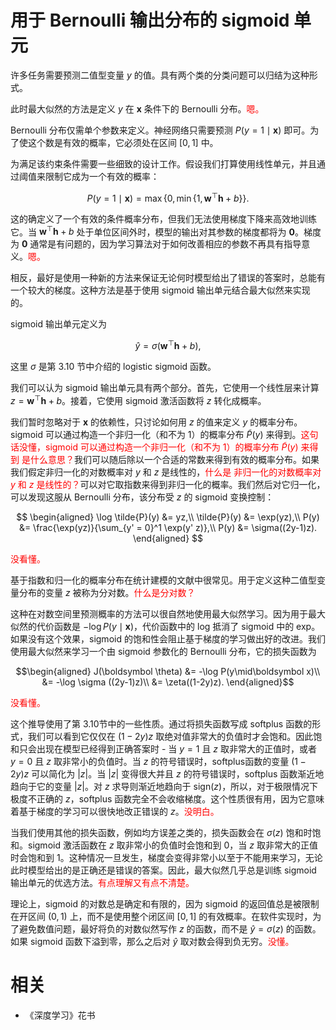 
# 用于 Bernoulli 输出分布的 sigmoid 单元

许多任务需要预测二值型变量 $y$ 的值。具有两个类的分类问题可以归结为这种形式。

此时最大似然的方法是定义 $y$ 在 $\boldsymbol x$ 条件下的 Bernoulli 分布。<span style="color:red;">嗯。</span>

Bernoulli 分布仅需单个参数来定义。神经网络只需要预测 $P(y =1\mid\boldsymbol x)$ 即可。为了使这个数是有效的概率，它必须处在区间 $[0, 1]$ 中。

为满足该约束条件需要一些细致的设计工作。假设我们打算使用线性单元，并且通过阈值来限制它成为一个有效的概率：

$$
P(y=1 \mid \boldsymbol x) = \max \left \{ 0, \min \{1, \boldsymbol w^\top \boldsymbol h+b \} \right \}.
$$

这的确定义了一个有效的条件概率分布，但我们无法使用梯度下降来高效地训练它。当 $\boldsymbol w^\top \boldsymbol h+b$ 处于单位区间外时，模型的输出对其参数的梯度都将为 $\bm{0}$。梯度为 $\bm{0}$ 通常是有问题的，因为学习算法对于如何改善相应的参数不再具有指导意义。<span style="color:red;">嗯。</span>


相反，最好是使用一种新的方法来保证无论何时模型给出了错误的答案时，总能有一个较大的梯度。这种方法是基于使用 sigmoid  输出单元结合最大似然来实现的。

sigmoid 输出单元定义为

$$
\hat{y} = \sigma \left (\boldsymbol w^\top \boldsymbol h + b \right ),
$$

这里 $\sigma$ 是第 3.10 节中介绍的 logistic sigmoid 函数。

我们可以认为 sigmoid  输出单元具有两个部分。首先，它使用一个线性层来计算 $z=\boldsymbol w^\top \boldsymbol h+b$。接着，它使用 sigmoid  激活函数将 $z$ 转化成概率。

我们暂时忽略对于 $\boldsymbol x$ 的依赖性，只讨论如何用 $z$ 的值来定义 $y$ 的概率分布。sigmoid 可以通过构造一个非归一化（和不为 1）的概率分布 $\tilde{P}(y)$ 来得到。<span style="color:red;">这句话没懂，sigmoid 可以通过构造一个非归一化（和不为 1）的概率分布 $\tilde{P}(y)$ 来得到 是什么意思？</span>我们可以随后除以一个合适的常数来得到有效的概率分布。如果我们假定非归一化的对数概率对 $y$ 和 $z$ 是线性的，<span style="color:red;">什么是 非归一化的对数概率对 $y$ 和 $z$ 是线性的？</span>可以对它取指数来得到非归一化的概率。我们然后对它归一化，可以发现这服从 Bernoulli 分布，该分布受 $z$ 的 sigmoid 变换控制：


$$
\begin{aligned}
\log \tilde{P}(y) &= yz,\\
\tilde{P}(y) &= \exp(yz),\\
P(y) &= \frac{\exp(yz)}{\sum_{y' = 0}^1 \exp(y' z)},\\
P(y) &= \sigma((2y-1)z).
\end{aligned}
$$

<span style="color:red;">没看懂。</span>

基于指数和归一化的概率分布在统计建模的文献中很常见。用于定义这种二值型变量分布的变量 $z$ 被称为分对数。<span style="color:red;">什么是分对数？</span>


这种在对数空间里预测概率的方法可以很自然地使用最大似然学习。因为用于最大似然的代价函数是 $-\log P(y\mid\boldsymbol x)$，代价函数中的 log 抵消了 sigmoid  中的 exp。如果没有这个效果，sigmoid 的饱和性会阻止基于梯度的学习做出好的改进。我们使用最大似然来学习一个由 sigmoid 参数化的 Bernoulli 分布，它的损失函数为

$$\begin{aligned}
J(\boldsymbol \theta) &= -\log P(y\mid\boldsymbol x)\\
&= -\log \sigma ((2y-1)z)\\
&= \zeta((1-2y)z).
\end{aligned}$$

<span style="color:red;">没看懂。</span>

这个推导使用了第 3.10节中的一些性质。通过将损失函数写成 softplus 函数的形式，我们可以看到它仅仅在 $(1-2y)z$ 取绝对值非常大的负值时才会饱和。因此饱和只会出现在模型已经得到正确答案时 - 当 $y=1$ 且 $z$ 取非常大的正值时，或者 $y=0$ 且 $z$ 取非常小的负值时。当 $z$ 的符号错误时，softplus函数的变量 $(1-2y)z$ 可以简化为 $|z|$。当 $|z|$ 变得很大并且 $z$ 的符号错误时，softplus 函数渐近地趋向于它的变量 $|z|$。对 $z$ 求导则渐近地趋向于 $\text{sign}(z)$，所以，对于极限情况下极度不正确的 $z$，softplus 函数完全不会收缩梯度。这个性质很有用，因为它意味着基于梯度的学习可以很快地改正错误的 $z$。<span style="color:red;">没明白。</span>

当我们使用其他的损失函数，例如均方误差之类的，损失函数会在 $\sigma(z)$ 饱和时饱和。sigmoid 激活函数在 $z$ 取非常小的负值时会饱和到 0，当 $z$ 取非常大的正值时会饱和到 1。这种情况一旦发生，梯度会变得非常小以至于不能用来学习，无论此时模型给出的是正确还是错误的答案。因此，最大似然几乎总是训练 sigmoid  输出单元的优选方法。<span style="color:red;">有点理解又有点不清楚。</span>

理论上，sigmoid 的对数总是确定和有限的，因为 sigmoid  的返回值总是被限制在开区间 $(0, 1)$ 上，而不是使用整个闭区间 $[0, 1]$ 的有效概率。在软件实现时，为了避免数值问题，最好将负的对数似然写作 $z$ 的函数，而不是 $\hat{y}=\sigma(z)$ 的函数。如果 sigmoid  函数下溢到零，那么之后对 $\hat{y}$ 取对数会得到负无穷。<span style="color:red;">没懂。</span>







# 相关

- 《深度学习》花书
